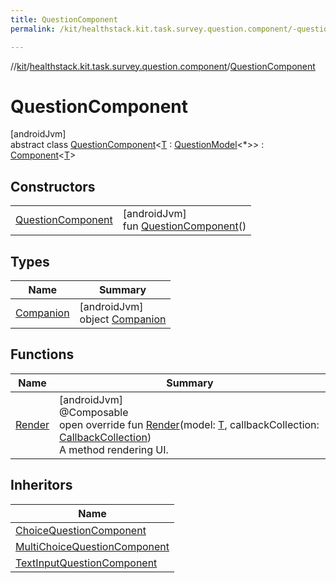 ```yaml
---
title: QuestionComponent
permalink: /kit/healthstack.kit.task.survey.question.component/-question-component/index.html

---
```

//[kit](/kit.html)/[healthstack.kit.task.survey.question.component](../index.html)/[QuestionComponent](index.html)



# QuestionComponent



[androidJvm]\
abstract class [QuestionComponent](index.html)&lt;[T](index.html) : [QuestionModel](../../healthstack.kit.task.survey.question.model/-question-model/index.html)&lt;*&gt;&gt; : [Component](../-component/index.html)&lt;[T](index.html)&gt;



## Constructors


| | |
|---|---|
| [QuestionComponent](-question-component.html) | [androidJvm]<br>fun [QuestionComponent](-question-component.html)() |


## Types


| Name | Summary |
|---|---|
| [Companion](-companion/index.html) | [androidJvm]<br>object [Companion](-companion/index.html) |


## Functions


| Name | Summary |
|---|---|
| [Render](-render.html) | [androidJvm]<br>@Composable<br>open override fun [Render](-render.html)(model: [T](index.html), callbackCollection: [CallbackCollection](../../healthstack.kit.task.base/-callback-collection/index.html))<br>A method rendering UI. |


## Inheritors


| Name |
|---|
| [ChoiceQuestionComponent](../-choice-question-component/index.html) |
| [MultiChoiceQuestionComponent](../-multi-choice-question-component/index.html) |
| [TextInputQuestionComponent](../-text-input-question-component/index.html) |

